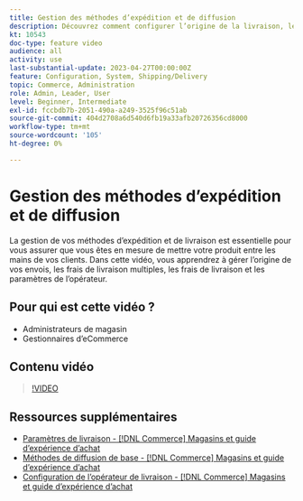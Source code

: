 ```yaml
---
title: Gestion des méthodes d’expédition et de diffusion
description: Découvrez comment configurer l’origine de la livraison, les frais de livraison multiples, les frais de livraison et les paramètres de l’opérateur pour votre boutique Commerce.
kt: 10543
doc-type: feature video
audience: all
activity: use
last-substantial-update: 2023-04-27T00:00:00Z
feature: Configuration, System, Shipping/Delivery
topic: Commerce, Administration
role: Admin, Leader, User
level: Beginner, Intermediate
exl-id: fccbdb7b-2051-490a-a249-3525f96c51ab
source-git-commit: 404d2708a6d540d6fb19a33afb20726356cd8000
workflow-type: tm+mt
source-wordcount: '105'
ht-degree: 0%

---
```


# Gestion des méthodes d’expédition et de diffusion

La gestion de vos méthodes d’expédition et de livraison est essentielle pour vous assurer que vous êtes en mesure de mettre votre produit entre les mains de vos clients. Dans cette vidéo, vous apprendrez à gérer l’origine de vos envois, les frais de livraison multiples, les frais de livraison et les paramètres de l’opérateur.

## Pour qui est cette vidéo ?

- Administrateurs de magasin
- Gestionnaires d’eCommerce

## Contenu vidéo

>[!VIDEO](https://video.tv.adobe.com/v/3410206?quality=12&learn=on&captions=fre_fr)

## Ressources supplémentaires

- [ Paramètres de livraison - [!DNL Commerce] Magasins et guide d’expérience d’achat](https://experienceleague.adobe.com/docs/commerce-admin/stores-sales/delivery/shipping-settings.html?lang=fr)
- [ Méthodes de diffusion de base - [!DNL Commerce] Magasins et guide d’expérience d’achat](https://experienceleague.adobe.com/docs/commerce-admin/stores-sales/delivery/delivery.html?lang=fr#basic-delivery-methods)
- [Configuration de l’opérateur de livraison - [!DNL Commerce] Magasins et guide d’expérience d’achat](https://experienceleague.adobe.com/docs/commerce-admin/stores-sales/delivery/shipping-carriers/carriers.html?lang=fr)
